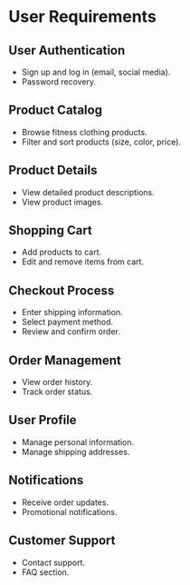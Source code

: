 # User Requirements

## User Authentication
- Sign up and log in (email, social media).
- Password recovery.

## Product Catalog
- Browse fitness clothing products.
- Filter and sort products (size, color, price).

## Product Details
- View detailed product descriptions.
- View product images.

## Shopping Cart
- Add products to cart.
- Edit and remove items from cart.

## Checkout Process
- Enter shipping information.
- Select payment method.
- Review and confirm order.

## Order Management
- View order history.
- Track order status.

## User Profile
- Manage personal information.
- Manage shipping addresses.

## Notifications
- Receive order updates.
- Promotional notifications.

## Customer Support
- Contact support.
- FAQ section.
